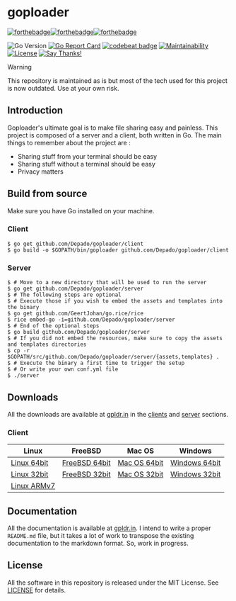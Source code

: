 # goploader

[![forthebadge](https://forthebadge.com/images/badges/made-with-go.svg)](https://forthebadge.com)[![forthebadge](https://forthebadge.com/images/badges/contains-technical-debt.svg)](https://forthebadge.com)[![forthebadge](https://forthebadge.com/images/badges/built-with-love.svg)](https://forthebadge.com)

![Go Version](https://img.shields.io/badge/go-1.18-brightgreen.svg)
[![Go Report Card](https://goreportcard.com/badge/github.com/Depado/goploader)](https://goreportcard.com/report/github.com/Depado/goploader)
[![codebeat badge](https://codebeat.co/badges/0faefc03-91a4-41e7-a955-ccd8c1b096cd)](https://codebeat.co/projects/github-com-depado-goploader)
[![Maintainability](https://api.codeclimate.com/v1/badges/af3e40751fb9d01d4627/maintainability)](https://codeclimate.com/github/Depado/goploader/maintainability)
[![License](https://img.shields.io/badge/license-MIT-blue.svg)](https://github.com/Depado/goploader/blob/master/LICENSE)
[![Say Thanks!](https://img.shields.io/badge/Say%20Thanks-!-1EAEDB.svg)](https://saythanks.io/to/Depado)

> [!WARNING]  
> This repository is maintained as is but most of the tech used for this project
> is now outdated. Use at your own risk. 

## Introduction

Goploader's ultimate goal is to make file sharing easy and painless. This project is composed of a server and a client, both written in Go. The main things to remember about the project are :
 - Sharing stuff from your terminal should be easy
 - Sharing stuff without a terminal should be easy
 - Privacy matters

## Build from source

Make sure you have Go installed on your machine.

### Client

```shell
$ go get github.com/Depado/goploader/client
$ go build -o $GOPATH/bin/goploader github.com/Depado/goploader/client
```

### Server

```shell
$ # Move to a new directory that will be used to run the server
$ go get github.com/Depado/goploader/server
$ # The following steps are optional
$ # Execute those if you wish to embed the assets and templates into the binary
$ go get github.com/GeertJohan/go.rice/rice
$ rice embed-go -i=github.com/Depado/goploader/server
$ # End of the optional steps
$ go build github.com/Depado/goploader/server
$ # If you did not embed the resources, make sure to copy the assets and templates directories
$ cp -r $GOPATH/src/github.com/Depado/goploader/server/{assets,templates} .
$ # Execute the binary a first time to trigger the setup
$ # Or write your own conf.yml file
$ ./server
```

## Downloads

All the downloads are available at [gpldr.in](https://gpldr.in) in the [clients](https://gpldr.in/#client-downloads) and [server](https://gpldr.in/#server-downloads) sections.

### Client

| Linux         | FreeBSD | Mac OS     | Windows  |
| ------------- |---------|------------|----------|
| [Linux 64bit](https://gpldr.in/releases/clients/client_linux_amd64) | [FreeBSD 64bit](https://gpldr.in/releases/clients/client_freebsd_amd64) | [Mac OS 64bit](https://gpldr.in/releases/clients/client_darwin_amd64) | [Windows 64bit](https://gpldr.in/releases/clients/client_windows_amd64.exe) |
| [Linux 32bit](https://gpldr.in/releases/clients/client_linux_386) | [FreeBSD 32bit](https://gpldr.in/releases/clients/client_freebsd_386) | [Mac OS 32bit](https://gpldr.in/releases/clients/client_darwin_386) | [Windows 32bit](https://gpldr.in/releases/clients/client_windows_386.exe) |
| [Linux ARMv7](https://gpldr.in/releases/clients/client_linux_arm) | | | | |

## Documentation

All the documentation is available at [gpldr.in](https://docs.gpldr.in). I intend to write a proper `README.md` file, but it takes a lot of work to transpose the existing documentation to the markdown format. So, work in progress.


## License
All the software in this repository is released under the MIT License. See [LICENSE](https://github.com/Depado/goploader/blob/master/LICENSE) for details.
